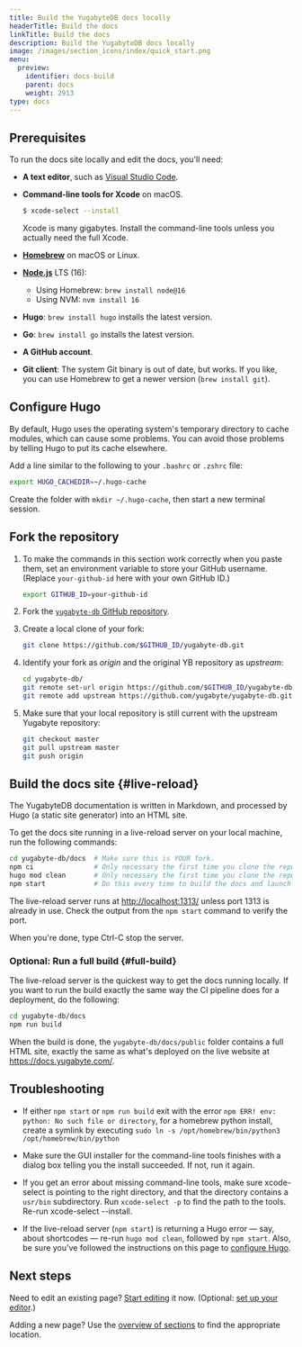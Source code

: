 ```yaml
---
title: Build the YugabyteDB docs locally
headerTitle: Build the docs
linkTitle: Build the docs
description: Build the YugabyteDB docs locally
image: /images/section_icons/index/quick_start.png
menu:
  preview:
    identifier: docs-build
    parent: docs
    weight: 2913
type: docs
---
```


## Prerequisites

To run the docs site locally and edit the docs, you'll need:

* **A text editor**, such as [Visual Studio Code](https://code.visualstudio.com).

* **Command-line tools for Xcode** on macOS.

    ```sh
    $ xcode-select --install
    ```

    Xcode is many gigabytes. Install the command-line tools unless you actually need the full Xcode.

* [**Homebrew**](https://brew.sh) on macOS or Linux.

* [**Node.js**](https://nodejs.org/en/download/) LTS (16):

  * Using Homebrew: `brew install node@16`
  * Using NVM: `nvm install 16`

* **Hugo**: `brew install hugo` installs the latest version.

* **Go**: `brew install go` installs the latest version.

* **A GitHub account**.

* **Git client**: The system Git binary is out of date, but works. If you like, you can use Homebrew to get a newer version (`brew install git`).

## Configure Hugo

By default, Hugo uses the operating system's temporary directory to cache modules, which can cause some problems. You can avoid those problems by telling Hugo to put its cache elsewhere.

Add a line similar to the following to your `.bashrc` or `.zshrc` file:

```sh
export HUGO_CACHEDIR=~/.hugo-cache
```

Create the folder with `mkdir ~/.hugo-cache`, then start a new terminal session.

## Fork the repository

1. To make the commands in this section work correctly when you paste them, set an environment variable to store your GitHub username. (Replace `your-github-id` here with your own GitHub ID.)

    ```sh
    export GITHUB_ID=your-github-id
    ```

1. Fork the [`yugabyte-db` GitHub repository](https://github.com/yugabyte/yugabyte-db/).

1. Create a local clone of your fork:

    ```sh
    git clone https://github.com/$GITHUB_ID/yugabyte-db.git
    ```

1. Identify your fork as _origin_ and the original YB repository as _upstream_:

    ```sh
    cd yugabyte-db/
    git remote set-url origin https://github.com/$GITHUB_ID/yugabyte-db.git
    git remote add upstream https://github.com/yugabyte/yugabyte-db.git
    ```

1. Make sure that your local repository is still current with the upstream Yugabyte repository:

    ```sh
    git checkout master
    git pull upstream master
    git push origin
    ```

## Build the docs site {#live-reload}

The YugabyteDB documentation is written in Markdown, and processed by Hugo (a static site generator) into an HTML site.

To get the docs site running in a live-reload server on your local machine, run the following commands:

```sh
cd yugabyte-db/docs  # Make sure this is YOUR fork.
npm ci               # Only necessary the first time you clone the repo.
hugo mod clean       # Only necessary the first time you clone the repo.
npm start            # Do this every time to build the docs and launch the live-reload server.
```

The live-reload server runs at <http://localhost:1313/> unless port 1313 is already in use. Check the output from the `npm start` command to verify the port.

When you're done, type Ctrl-C stop the server.

### Optional: Run a full build {#full-build}

The live-reload server is the quickest way to get the docs running locally. If you want to run the build exactly the same way the CI pipeline does for a deployment, do the following:

```sh
cd yugabyte-db/docs
npm run build
```

When the build is done, the `yugabyte-db/docs/public` folder contains a full HTML site, exactly the same as what's deployed on the live website at <https://docs.yugabyte.com/>.

## Troubleshooting

* If either `npm start` or `npm run build` exit with the error `npm ERR! env: python: No such file or directory`, for a homebrew python install, create a symlink by executing `sudo ln -s /opt/homebrew/bin/python3 /opt/homebrew/bin/python` 

* Make sure the GUI installer for the command-line tools finishes with a dialog box telling you the install succeeded. If not, run it again.

* If you get an error about missing command-line tools, make sure xcode-select is pointing to the right directory, and that the directory contains a `usr/bin` subdirectory. Run `xcode-select -p` to find the path to the tools. Re-run xcode-select --install.

* If the live-reload server (`npm start`) is returning a Hugo error &mdash; say, about shortcodes &mdash; re-run `hugo mod clean`, followed by `npm start`. Also, be sure you've followed the instructions on this page to [configure Hugo](#configure-hugo).

## Next steps

Need to edit an existing page? [Start editing](../docs-edit/) it now. (Optional: [set up your editor](../docs-editor-setup/).)

Adding a new page? Use the [overview of sections](../docs-layout/) to find the appropriate location.

